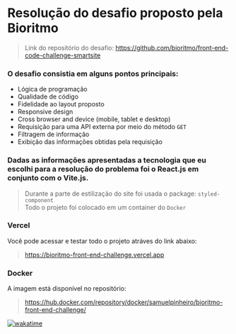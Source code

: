 # Resolução do desafio proposto pela Bioritmo
> Link do repositório do desafio: https://github.com/bioritmo/front-end-code-challenge-smartsite

### O desafio consistia em alguns pontos principais:
- Lógica de programação
- Qualidade de código
- Fidelidade ao layout proposto
- Responsive design
- Cross browser and device (mobile, tablet e desktop)
- Requisição para uma API externa por meio do método `GET`
- Filtragem de informação
- Exibição das informações obtidas pela requisição

### Dadas as informações apresentadas a tecnologia que eu escolhi para a resolução do problema foi o React.js em conjunto com o Vite.js.
> Durante a parte de estilização do site foi usada o package: `styled-component` <br/>
> Todo o projeto foi colocado em um container do `Docker`

### Vercel
Você pode acessar e testar todo o projeto atráves do link abaixo:
> https://bioritmo-front-end-challenge.vercel.app

### Docker
A imagem está disponivel no repositório:
> https://hub.docker.com/repository/docker/samuelpinheiro/bioritmo-front-end-challenge/

<a href="https://wakatime.com/badge/user/6ecf4756-d7cd-4132-b781-927116bd0328/project/e332bb15-e1a2-43e9-ad09-693fe4592c8f"><img src="https://wakatime.com/badge/user/6ecf4756-d7cd-4132-b781-927116bd0328/project/e332bb15-e1a2-43e9-ad09-693fe4592c8f.svg" alt="wakatime"></a>
